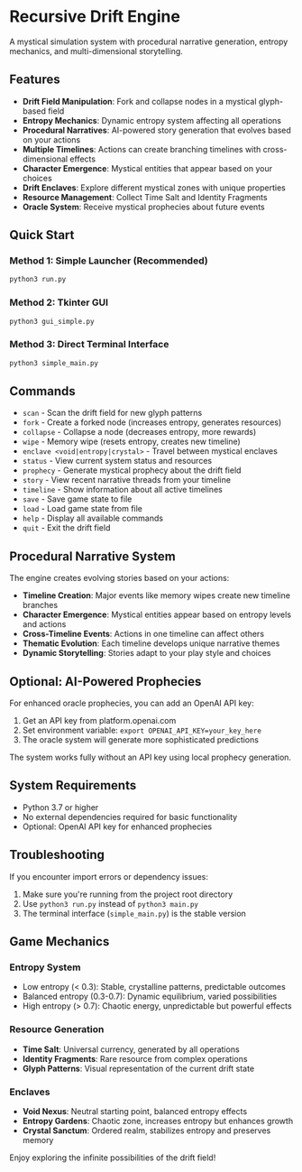# Recursive Drift Engine

A mystical simulation system with procedural narrative generation, entropy mechanics, and multi-dimensional storytelling.

## Features

- **Drift Field Manipulation**: Fork and collapse nodes in a mystical glyph-based field
- **Entropy Mechanics**: Dynamic entropy system affecting all operations
- **Procedural Narratives**: AI-powered story generation that evolves based on your actions
- **Multiple Timelines**: Actions can create branching timelines with cross-dimensional effects
- **Character Emergence**: Mystical entities that appear based on your choices
- **Drift Enclaves**: Explore different mystical zones with unique properties
- **Resource Management**: Collect Time Salt and Identity Fragments
- **Oracle System**: Receive mystical prophecies about future events

## Quick Start

### Method 1: Simple Launcher (Recommended)
```bash
python3 run.py
```

### Method 2: Tkinter GUI
```bash
python3 gui_simple.py
```

### Method 3: Direct Terminal Interface
```bash
python3 simple_main.py
```

## Commands

- `scan` - Scan the drift field for new glyph patterns
- `fork` - Create a forked node (increases entropy, generates resources)
- `collapse` - Collapse a node (decreases entropy, more rewards)  
- `wipe` - Memory wipe (resets entropy, creates new timeline)
- `enclave <void|entropy|crystal>` - Travel between mystical enclaves
- `status` - View current system status and resources
- `prophecy` - Generate mystical prophecy about the drift field
- `story` - View recent narrative threads from your timeline
- `timeline` - Show information about all active timelines
- `save` - Save game state to file
- `load` - Load game state from file
- `help` - Display all available commands
- `quit` - Exit the drift field

## Procedural Narrative System

The engine creates evolving stories based on your actions:

- **Timeline Creation**: Major events like memory wipes create new timeline branches
- **Character Emergence**: Mystical entities appear based on entropy levels and actions
- **Cross-Timeline Events**: Actions in one timeline can affect others
- **Thematic Evolution**: Each timeline develops unique narrative themes
- **Dynamic Storytelling**: Stories adapt to your play style and choices

## Optional: AI-Powered Prophecies

For enhanced oracle prophecies, you can add an OpenAI API key:

1. Get an API key from platform.openai.com
2. Set environment variable: `export OPENAI_API_KEY=your_key_here`
3. The oracle system will generate more sophisticated predictions

The system works fully without an API key using local prophecy generation.

## System Requirements

- Python 3.7 or higher
- No external dependencies required for basic functionality
- Optional: OpenAI API key for enhanced prophecies

## Troubleshooting

If you encounter import errors or dependency issues:

1. Make sure you're running from the project root directory
2. Use `python3 run.py` instead of `python3 main.py`
3. The terminal interface (`simple_main.py`) is the stable version

## Game Mechanics

### Entropy System
- Low entropy (< 0.3): Stable, crystalline patterns, predictable outcomes
- Balanced entropy (0.3-0.7): Dynamic equilibrium, varied possibilities  
- High entropy (> 0.7): Chaotic energy, unpredictable but powerful effects

### Resource Generation
- **Time Salt**: Universal currency, generated by all operations
- **Identity Fragments**: Rare resource from complex operations
- **Glyph Patterns**: Visual representation of the current drift state

### Enclaves
- **Void Nexus**: Neutral starting point, balanced entropy effects
- **Entropy Gardens**: Chaotic zone, increases entropy but enhances growth
- **Crystal Sanctum**: Ordered realm, stabilizes entropy and preserves memory

Enjoy exploring the infinite possibilities of the drift field!